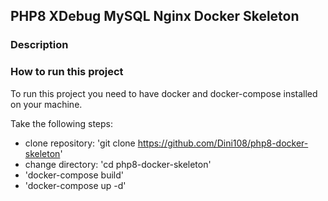 ## PHP8 XDebug MySQL Nginx Docker Skeleton

### Description
### How to run this project

To run this project you need to have docker and docker-compose installed on your machine.

Take the following steps:

- clone repository: 'git clone https://github.com/Dini108/php8-docker-skeleton'
- change directory: 'cd php8-docker-skeleton'
- 'docker-compose build'
- 'docker-compose up -d'
